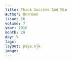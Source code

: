 ```yaml
---
title: Think Success And Win
author: Unknown
issue: 26
volume: 7
year: 1916
month: 29
day: V
tags:
layout: page.njk
image:
---
```



